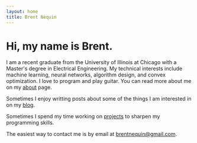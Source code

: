 ```yaml
---
layout: home
title: Brent Nequin
---
```


# Hi, my name is Brent.

I am a recent graduate from the University of Illinois at Chicago with a Master's degree in Electrical Engineering. My technical interests include machine learning, neural networks, algorithm design, and convex optimization. I love to program and play guitar. You can read more about me on my [about](http://brentnequin.com/about/) page.

Sometimes I enjoy writting posts about some of the things I am interested in on my [blog](http://blog.brentnequin.com).

Sometimes I spend my time working on [projects](http://brentnequin.com/projects/) to sharpen my programming skills.

The easiest way to contact me is by email at <brentnequin@gmail.com>.
